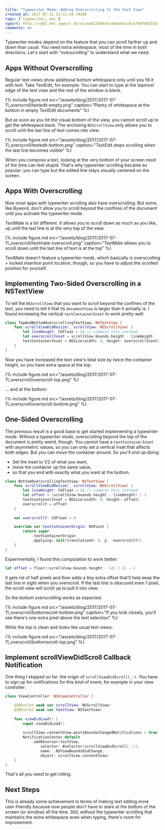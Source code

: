 ```yaml
---
title: "Typewriter Mode: Adding Overscrolling to the Text View"
created_at: 2017-07-11 13:11:18 +0200
tags: [ typewriter, mac ]
vgwort: http://vg01.met.vgwort.de/na/eab22646a5c44ababccbca700f94255d
comments: on
---
```


Typewriter modes depend on the feature that you can scroll farther up and down than usual. You need extra whitespace, most of the time in both directions. Let's start with "overscrolling" to understand what we need.

## Apps Without Overscrolling

Regular text views show additional bottom whitespace only until you fill it with text. Take TextEdit, for example. You can start to type at the topmost edge of the text view and the rest of the window is blank.

{% include figure.md src="/assets/blog/2017/2017-07-11_overscroll/textedit-empty.png" caption="Plenty of whitespace at the bottom in empty TextEdit documents" %}

But as soon as you hit the visual bottom of the view, you cannot scroll up to get the whitespace back. The enclosing `NSScrollView` only allows you to scroll until the last line of text comes into view.

{% include figure.md src="/assets/blog/2017/2017-07-11_overscroll/textedit-bottom.png" caption="TextEdit stops scrolling when the last line becomes visible" %}

When you compose a text, looking at the very bottom of your screen most of the time can feel stupid. That's why typewriter scrolling became so popular: you can type but the edited line stays visually centered on the screen.

## Apps With Overscrolling

Now most apps with typewriter scrolling also have overscrolling. But some, like Byword, don't allow you to scroll beyond the confines of the document until you activate the typewriter mode.

TextMate is a bit different. It allows you to scroll down as much as you like, up until the last line is at the very top of the view.

{% include figure.md src="/assets/blog/2017/2017-07-11_overscroll/textmate-overscroll.png" caption="TextMate allows you to scroll down until the last line of text is at the top" %}

TextMate doesn't feature a typewriter mode, which basically is overscrolling + locked insertion point location, though, so you have to adjust the scrolled position for yourself.

## Implementing Two-Sided Overscrolling in a NSTextView

To tell the `NSScrollView` that you want to scroll beyond the confines of the text, you need to tell it that its `documentView` is larger than it actually is. I found increasing the vertical `textContainerInset` to work pretty well:

```swift
class TopAndBottomOverscrollingTextView: NSTextView {
    func scrollViewDidResize(_ scrollView: NSScrollView) {
        let lineHeight: CGFloat = 14 // compute this instead
        let overscrollInset = scrollView.bounds.height - lineHeight
        textContainerInset = NSSize(width: 0, height: overscrollInset)
    }
}
```

Now you have increased the text view's total size by twice the container height, so you have extra space at the top:

{% include figure.md src="/assets/blog/2017/2017-07-11_overscroll/overscroll-top.png" %}

... and at the bottom:

{% include figure.md src="/assets/blog/2017/2017-07-11_overscroll/overscroll-bottom.png" %}

## One-Sided Overscrolling

The previous result is a good base to get started implementing a typewriter mode. Without a typewriter mode, overscrolling beyond the top of the document is pretty weird, though. You cannot have a `textContainerInset` with asymmetric values, so you can only set a vertical inset that affects both edges. But you can move the container around. So you'll end up doing:

* Set the inset to 1/2 of what you want,
* move the container up the same value,
* so that you end with exactly what you want at the bottom.

```swift
class BottomOverscrollingTextView: NSTextView {
    func scrollViewDidResize(_ scrollView: NSScrollView) {
        let lineHeight: CGFloat = 14 // compute this instead
        let offset = (scrollView.bounds.height - lineHeight) / 2
        textContainerInset = NSSize(width: 0, height: offset)
        overscrollY = offset
    }
    
    var overscrollY: CGFloat = 0

    override var textContainerOrigin: NSPoint {
        return super
            .textContainerOrigin
            .applying(.init(translationX: 0, y: -overscrollY))
    }
}
```

Experimentally, I found this computation to work better:

```swift
let offset = floor((scrollView.bounds.height - 14) / 2) - 1
```

It gets rid of half pixels and then adds a tiny extra offset that'll help keep the last line in sight when you overscroll. If the last line is obscured even 1 pixel, the scroll view will scroll up to pull it into view.

So the bottom overscrolling works as expected:

{% include figure.md src="/assets/blog/2017/2017-07-11_overscroll/bottomscroll-bottom.png" caption="If you look closely, you'll see there's one extra pixel above the text selection" %}

While the top is clean and looks like usual text views:

{% include figure.md src="/assets/blog/2017/2017-07-11_overscroll/bottomscroll-top.png" %}

## Implement scrollViewDidScroll Callback Notification

One thing I skipped so far: the origin of `scrollViewDidScroll(_:)`. You have to sign up for notifications for this kind of event, for example in your view controller:

```swift
class ViewController: NSViewController {

    @IBOutlet weak var scrollView: NSScrollView!
    @IBOutlet weak var textView: NSTextView!
    
    func viewDidLoad() {
        super.viewDidLoad()
    
        scrollView.contentView.postsBoundsChangedNotifications = true
        NotificationCenter.default
            .addObserver(textView, 
                selector: #selector(scrollViewDidScroll(_:)), 
                name: .NSViewBoundsDidChange, 
                object: scrollView.contentView)
    }
}
```

That's all you need to get rolling.

## Next Steps

This is already some achievement in terms of making text editing more user-friendly because now people don't have to stare at the bottom of the screen (or window) all the time. Still, without the typewriter scrolling that maintains the extra whitespace even when typing, there's room for improvement.

